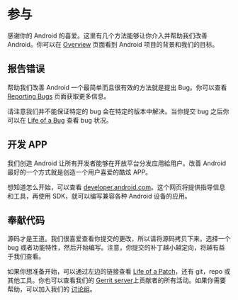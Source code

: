 # 参与

感谢你的 Android 的喜爱。这里有几个方法能够让你介入并帮助我们改善 Android。你可以在 [Overview](https://source.android.com/source/index.html) 页面看到 Android 项目的背景和我们的目标。

## 报告错误

帮助我们改善 Android 一个最简单而且很有效的方法就是提出 Bug。你可以查看 [Reporting Bugs](https://source.android.com/source/report-bugs.html) 页面获取更多信息。

请注意我们并不能保证特定的 bug 会在特定的版本中解决。当你提交 bug 之后你可以在 [Life of a Bug](https://source.android.com/source/life-of-a-bug.html) 查看 bug 状况。

## 开发 APP

我们创造 Android 让所有开发者能够在开放平台分发应用給用户。改善 Android 最好的一个方式就是创造一个用户喜爱的酷炫 APP。

想知道怎么开始，可以查看 [developer.android.com](https://developer.android.com/)。这个网页将提供指导信息和工具，再使用 SDK，就可以编写兼容各种 Android 设备的应用。

## 奉献代码

源码才是王道。我们很喜爱查看你提交的更改，所以请将源码拷贝下来，选择一个 bug 或者功能特性，然后开始编写。注意，你提交的补丁越小越定向，将越有益于我们查看。

如果你想准备开始，可以通过左边的链接查看 [Life of a Patch](https://source.android.com/source/life-of-a-patch.html)，还有 git，repo 或其他工具。你也可以查看我们的 [Gerrit server](https://android-review.googlesource.com/)上贡献者的所有活动。如果你需要帮助，可以加入我们的 [讨论组](https://source.android.com/source/index.html)。


